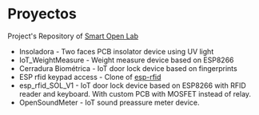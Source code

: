 # Proyectos
Project's Repository of [Smart Open Lab](http://www.smartopenlab.com)

- Insoladora - Two faces PCB insolator device using UV light
- IoT_WeightMeasure - Weight measure device based on ESP8266
- Cerradura Biométrica - IoT door lock device based on fingerprints
- ESP rfid keypad access - Clone of [esp-rfid](https://github.com/esprfid/esp-rfid) 
- esp_rfid_SOL_V1 - IoT door lock device based on ESP8266 with RFID reader and keyboard. With custom PCB with MOSFET instead of relay.
- OpenSoundMeter - IoT sound preassure meter device.

